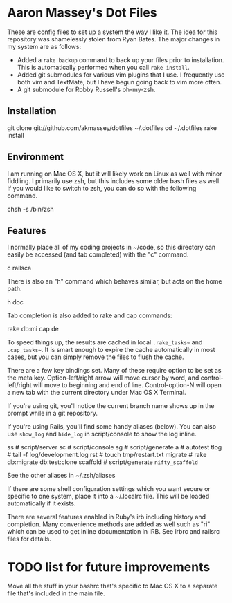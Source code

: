 Aaron Massey's Dot Files
========================

These are config files to set up a system the way I like it.  The idea
for this repository was shamelessly stolen from Ryan Bates.  The major
changes in my system are as follows:

* Added a `rake backup` command to back up your files prior to
  installation.  This is automatically performed when you call
  `rake install`.
* Added git submodules for various vim plugins that I use.  I frequently
  use both vim and TextMate, but I have begun going back to vim more
  often.   
* A git submodule for Robby Russell's oh-my-zsh.


Installation
------------

  git clone git://github.com/akmassey/dotfiles ~/.dotfiles
  cd ~/.dotfiles
  rake install


Environment
-----------

I am running on Mac OS X, but it will likely work on Linux as well with 
minor fiddling. I primarily use zsh, but this includes some older bash 
files as well. If you would like to switch to zsh, you can do so with 
the following command.

  chsh -s /bin/zsh


Features
--------

I normally place all of my coding projects in ~/code, so this directory 
can easily be accessed (and tab completed) with the "c" command.

  c railsca<tab>

There is also an "h" command which behaves similar, but acts on the 
home path.

  h doc<tab>

Tab completion is also added to rake and cap commands:

  rake db:mi<tab>
  cap de<tab>

To speed things up, the results are cached in local `.rake_tasks~` and 
`.cap_tasks~`. It is smart enough to expire the cache automatically in 
most cases, but you can simply remove the files to flush the cache.

There are a few key bindings set. Many of these require option to be
set as the meta key. Option-left/right arrow will move cursor by word, 
and control-left/right will move to beginning and end of line. 
Control-option-N will open a new tab with the current directory under
Mac OS X Terminal.

If you're using git, you'll notice the current branch name shows up in
the prompt while in a git repository.

If you're using Rails, you'll find some handy aliases (below). You can 
also use `show_log` and `hide_log` in script/console to show the log inline.
  
  ss       # script/server
  sc       # script/console
  sg       # script/generate
  a        # autotest
  tlog     # tail -f log/development.log
  rst      # touch tmp/restart.txt
  migrate  # rake db:migrate db:test:clone
  scaffold # script/generate `nifty_scaffold`

See the other aliases in ~/.zsh/aliases

If there are some shell configuration settings which you want secure or 
specific to one system, place it into a ~/.localrc file. This will be 
loaded automatically if it exists.

There are several features enabled in Ruby's irb including history and 
completion. Many convenience methods are added as well such as "ri"
which can be used to get inline documentation in IRB. See irbrc and
railsrc files for details.

TODO list for future improvements
=================================

Move all the stuff in your bashrc that's specific to Mac OS X to a separate
file that's included in the main file.
